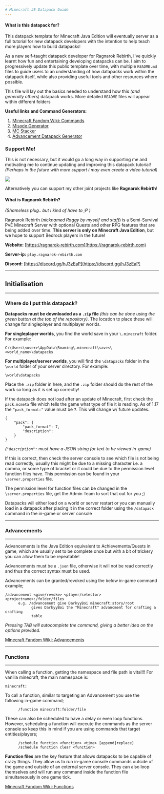 ```yaml
---
# Minecraft JE Datapack Guide
---
```

#### What is this datapack for?
This datapack template for Minecraft Java Edition will eventually server as a
full tutorial for new datapack developers with the intention to help teach more
players how to build datapacks!

As a new self-taught datapack developer for Ragnarok Rebirth, I've quickly
learnt how fun and entertaining developing datapacks can be. I aim to
progressively update this public template over time, with multiple `README.md`
files to guide users to an understanding of how datapacks work within the
datapack itself, while also providing useful tools and other resources where
possible.

This file will lay out the basics needed to understand how this *(and generally*
*others)* datapack works. More detailed `README` files will appear within
different folders

**Useful links and Command Generators:**
1. [Minecraft Fandom Wiki: Commands](https://minecraft.fandom.com/wiki/Commands "A place to start for detailed descriptions of command and console use")
2. [Misode Generator](https://misode.github.io "Loot tables, Advancements, Custom Items/Mobs etc.")
3. [MC Stacker](https://mcstacker.net/versions.php "The most useful tool ever for Loot tables, Advancements, Custom Items/Mobs etc.")
4. [Advancement Datapack Generator ](https://advancements.thedestruc7i0n.ca "Allows you to geneate a datapack for custom advancements")

### Support Me!
This is not necessary, but it would go a long way in supporting me and motivating
me to continue updating and improving this datapack tutorial! *(Perhaps in the*
  *future with more support I may even create a video tutorial)*

<a href="https://www.buymeacoffee.com/Fackles"><img src="https://img.buymeacoffee.com/button-api/?text=Buy me a coffee&emoji=☕&slug=Fackles&button_colour=7808b5&font_colour=ffffff&font_family=Comic&outline_colour=ffffff&coffee_colour=FFDD00"></a>

Alternatively you can support my other joint projects like **Ragnarok Rebirth**!

#### What is Ragnarok Rebirth?
*(Shameless plug.. but I kind of have to ;P )*

Ragnarok Rebirth (*nicknamed Raggy by myself and staff*) is a Semi-Survival PvE
Minecraft Server with optional Quests and other RPG features that are being
added over time. **This server is only on Minecraft Java Edition**, but we hope
to support Bedrock players in the future!

**Website:** [https://ragnarok-rebirth.com](https://ragnarok-rebirth.com)

**Server-ip:** `play.ragnarok-rebirth.com`

**Discord:** [https://discord.gg/hJ3zEaP](https://discord.gg/hJ3zEaP)

---
## Initialisation
---
### Where do I put this datapack?
**Datapacks must be downloaded as a `.zip` file** *(this can be done using the*
*green button at the top of the repository)*. The location to place these will
change for singleplayer and multiplayer worlds.

**For singleplayer worlds**, you find the world save in your `\.minecraft`
folder. For example:
```
C:\Users\<user>\AppData\Roaming\.minecraft\saves\<world_name>\datapacks
```

**For multiplayer/server worlds**, you will find the `\datapacks` folder in the
`\world` folder of your server directory. For example:
```
\world\datapacks
```
Place the `.zip` folder in here,
and the `.zip` folder should do the rest of the work so long as it is set up
correctly!

If the datapack does not load after an update of Minecraft, first check the
`pack.mcmeta` file which tells the game what type of file it is reading. As of
1.17 the `"pack_format:"` value must be `7`. This will change w/ future updates.
```
{
	"pack": {
		"pack_format": 7,
		"description":
	}
}
```
*(`"description":` must have a JSON string for text to be viewed in-game)*

If this is correct, then check the server console to see which file is not being
read correctly, usually this might be due to a missing character i.e. a comma,
or some type of bracket or it could be due to the permission level function
files have. This permission can be found in your `\server.properties` file.

The permission level for function files can be changed in the `\server.properties`
file, get the Admin Team to sort that out for you ;)

Datapacks will either load on a world or server restart or you can manually load in
a datapack after placing it in the correct folder using the `/datapack` command
in the in-game or server console


---
### Advancements
---
Advancements is the Java Edition equivalent to Achievements/Quests in game,
which are usually set to be complete once but with a bit of trickery you can
allow them to be repeatable!

Advancements must be a `.json` file, otherwise it will not be read correctly
and thus the correct syntax must be used.

Advancements can be granted/revoked using the below  in-game command example;
```
/advancement <give/revoke> <player/selector> <projectname>:/folder/files
      e.g. /advancement give DarkyyBoi minecraft:story/root
            gives DarkyyBoi the "Minecraft" advancment for crafting a crafting
            table
```
*Pressing TAB will autocomplete the command, giving a better idea on the*
*options provided.*

[Minecraft Fandom Wiki: Advancements](https://minecraft.fandom.com/wiki/Advancement/JSON_format)

---
### Functions
---
When calling a function, getting the namespace and file path is vital!!!
For vanilla minecraft, the main namespace is:
```
minecraft:
```

To call a function, similar to targeting an Advancement you use the following
in-game command;
```
      /function minecraft:folder/file
```
These can also be scheduled to have a delay or even loop functions. However,
scheduling a function will execute the commands as the server console so keep
this in mind if you are using commands that target entities/players;
```
      /schedule function <function> <time> [append|replace]
      /schedule function clear <function>
```
**Function files** are the key feature that allows datapacks to be capable of
crazy things. They allow us to run in-game console commands outside of the game
and outside of an external server console. They can also loop themselves and
will run any command inside the function file simultaneously in one game tick.

[Minecraft Fandom Wiki: Functions](https://minecraft.fandom.com/wiki/Function_(Java_Edition))
